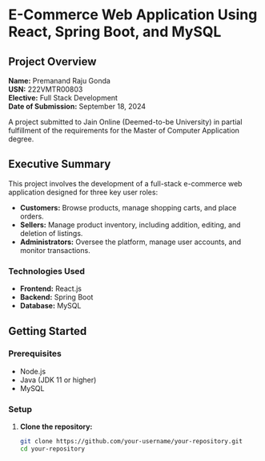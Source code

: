# E-Commerce Web Application Using React, Spring Boot, and MySQL

## Project Overview

**Name:** Premanand Raju Gonda  
**USN:** 222VMTR00803  
**Elective:** Full Stack Development  
**Date of Submission:** September 18, 2024  

A project submitted to Jain Online (Deemed-to-be University) in partial fulfillment of the requirements for the Master of Computer Application degree.

## Executive Summary

This project involves the development of a full-stack e-commerce web application designed for three key user roles:

- **Customers:** Browse products, manage shopping carts, and place orders.
- **Sellers:** Manage product inventory, including addition, editing, and deletion of listings.
- **Administrators:** Oversee the platform, manage user accounts, and monitor transactions.

### Technologies Used

- **Frontend:** React.js
- **Backend:** Spring Boot
- **Database:** MySQL

## Getting Started

### Prerequisites

- Node.js
- Java (JDK 11 or higher)
- MySQL

### Setup

1. **Clone the repository:**
   ```bash
   git clone https://github.com/your-username/your-repository.git
   cd your-repository

